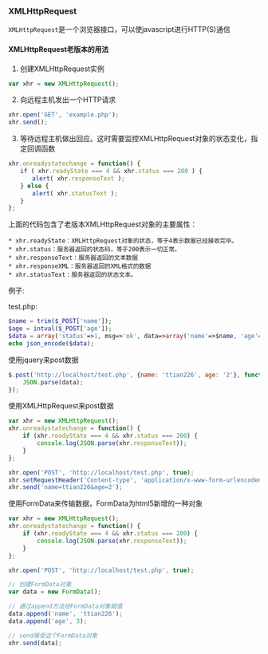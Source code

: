 ### XMLHttpRequest

`XMLHttpRequest`是一个浏览器接口，可以使javascript进行HTTP(S)通信

#### XMLHttpRequest老版本的用法

1. 创建XMLHttpRequest实例

```javascript
var xhr = new XMLHttpRequest();
```

2. 向远程主机发出一个HTTP请求

```javascript
xhr.open('GET', 'example.php');
xhr.send();
```

3. 等待远程主机做出回应。这时需要监控XMLHttpRequest对象的状态变化，指定回调函数

```javascript
xhr.onreadystatechange = function() {
　　if ( xhr.readyState === 4 && xhr.status === 200 ) {
　　　　alert( xhr.responseText );
　　} else {
　　　　alert( xhr.statusText );
　　}
};
```

上面的代码包含了老版本XMLHttpRequest对象的主要属性：

    * xhr.readyState：XMLHttpRequest对象的状态，等于4表示数据已经接收完毕。
    * xhr.status：服务器返回的状态码，等于200表示一切正常。
    * xhr.responseText：服务器返回的文本数据
    * xhr.responseXML：服务器返回的XML格式的数据
    * xhr.statusText：服务器返回的状态文本。

例子:

test.php:

```php
$name = trim($_POST['name']);
$age = intval($_POST['age']);
$data = array('status'=>1, msg=>'ok', data=>array('name'=>$name, 'age'=>$age));
echo json_encode($data);
```

使用jquery来post数据

```javascript
$.post('http://localhost/test.php', {name: 'ttian226', age: '2'}, function(data) {
    JSON.parse(data);
});
```

使用XMLHttpRequest来post数据

```javascript
var xhr = new XMLHttpRequest();
xhr.onreadystatechange = function() {
    if (xhr.readyState === 4 && xhr.status === 200) {
        console.log(JSON.parse(xhr.responseText));
    }
};

xhr.open('POST', 'http://localhost/test.php', true);
xhr.setRequestHeader('Content-type', 'application/x-www-form-urlencoded');
xhr.send('name=ttian226&age=2');
```

使用FormData来传输数据，FormData为html5新增的一种对象

```javascript
var xhr = new XMLHttpRequest();
xhr.onreadystatechange = function() {
    if (xhr.readyState === 4 && xhr.status === 200) {
        console.log(JSON.parse(xhr.responseText));
    }
};

xhr.open('POST', 'http://localhost/test.php', true);

// 创建FormData对象
var data = new FormData();

// 通过append方法给FormData对象赋值
data.append('name', 'ttian226');
data.append('age', 3);

// send接受这个FormData对象
xhr.send(data);
```
